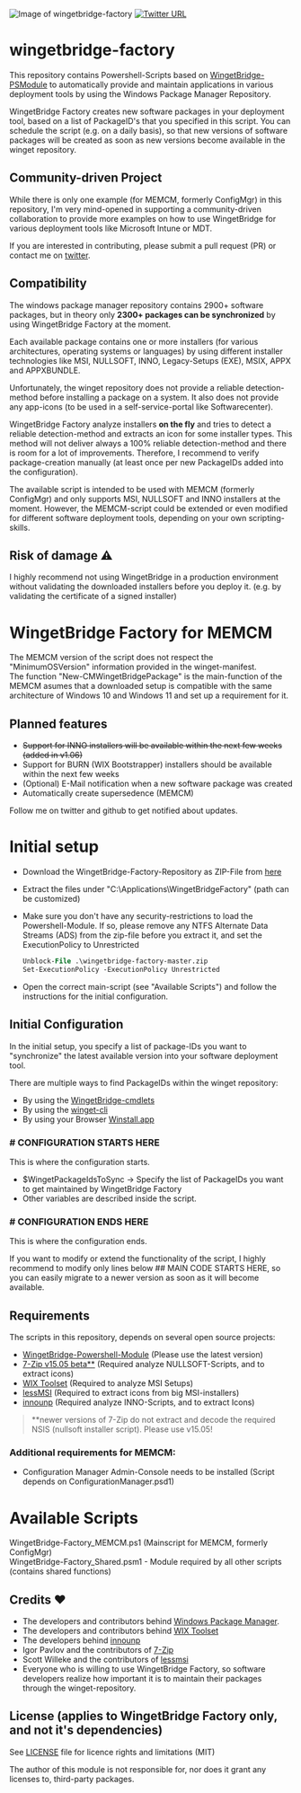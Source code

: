 ![Image of wingetbridge-factory](https://repository-images.githubusercontent.com/427951913/6f318b11-7464-414a-a4db-09a1958fc808)
[![Twitter URL](https://img.shields.io/twitter/url/https/twitter.com/PaulJezek.svg?style=social&label=Follow%20%40Paul%20Jezek%20%23wingetbridge)](https://twitter.com/PaulJezek)
# wingetbridge-factory

This repository contains Powershell-Scripts based on [WingetBridge-PSModule](https://github.com/endpointmanager/wingetbridge-powershell) to automatically provide and maintain applications in various deployment tools by using the Windows Package Manager Repository.  

WingetBridge Factory creates new software packages in your deployment tool, based on a list of PackageID's that you specified in this script. You can schedule the script (e.g. on a daily basis), so that new versions of software packages will be created as soon as new versions become available in the winget repository.

## Community-driven Project

While there is only one example (for MEMCM, formerly ConfigMgr) in this repository, I'm very mind-opened in supporting a community-driven collaboration to provide more examples on how to use WingetBridge for various deployment tools like Microsoft Intune or MDT.  

If you are interested in contributing, please submit a pull request (PR) or contact me on [twitter](https://twitter.com/PaulJezek).

## Compatibility

The windows package manager repository contains 2900+ software packages, but in theory only **2300+ packages can be synchronized** by using WingetBridge Factory at the moment.

Each available package contains one or more installers (for various architectures, operating systems or languages) by using different installer technologies like MSI, NULLSOFT, INNO, Legacy-Setups (EXE), MSIX, APPX and APPXBUNDLE.  

Unfortunately, the winget repository does not provide a reliable detection-method before installing a package on a system. It also does not provide any app-icons (to be used in a self-service-portal like Softwarecenter).

WingetBridge Factory analyze installers **on the fly** and tries to detect a reliable detection-method and extracts an icon for some installer types.
This method will not deliver always a 100% reliable detection-method and there is room for a lot of improvements. Therefore, I recommend to verify package-creation manually (at least once per new PackageIDs added into the configuration).  

The available script is intended to be used with MEMCM (formerly ConfigMgr) and only supports MSI, NULLSOFT and INNO installers at the moment. However, the MEMCM-script could be extended or even modified for different software deployment tools, depending on your own scripting-skills.

## Risk of damage :warning:

I highly recommend not using WingetBridge in a production environment without validating the downloaded installers before you deploy it. (e.g. by validating the certificate of a signed installer)

# WingetBridge Factory for MEMCM

The MEMCM version of the script does not respect the "MinimumOSVersion" information provided in the winget-manifest.  
The function "New-CMWingetBridgePackage" is the main-function of the MEMCM asumes that a downloaded setup is compatible with the same architecture of Windows 10 and Windows 11 and set up a requirement for it.

## Planned features

* <del>Support for INNO installers will be available within the next few weeks<del> (added in v1.06)
* Support for BURN (WIX Bootstrapper) installers should be available within the next few weeks
* (Optional) E-Mail notification when a new software package was created
* Automatically create supersedence (MEMCM)

Follow me on twitter and github to get notified about updates.

# Initial setup
* Download the WingetBridge-Factory-Repository as ZIP-File from [here](https://github.com/endpointmanager/wingetbridge-factory/archive/refs/heads/master.zip)
* Extract the files under "C:\Applications\WingetBridgeFactory" (path can be customized)
* Make sure you don't have any security-restrictions to load the Powershell-Module. If so, please remove any NTFS Alternate Data Streams (ADS) from the zip-file before you extract it, and set the ExecutionPolicy to Unrestricted

    ```ps
    Unblock-File .\wingetbridge-factory-master.zip  
    Set-ExecutionPolicy -ExecutionPolicy Unrestricted
    ```

* Open the correct main-script (see "Available Scripts") and follow the instructions for the initial configuration.
	
## Initial Configuration
In the initial setup, you specify a list of package-IDs you want to "synchronize" the latest available version into your software deployment tool.

There are multiple ways to find PackageIDs within the winget repository:
* By using the [WingetBridge-cmdlets](https://github.com/endpointmanager/wingetbridge-powershell)
* By using the [winget-cli](https://github.com/microsoft/winget-cli)
* By using your Browser [Winstall.app](https://winstall.app/)

### # CONFIGURATION STARTS HERE
This is where the configuration starts.

* $WingetPackageIdsToSync -> Specify the list of PackageIDs you want to get maintained by WingetBridge Factory
* Other variables are described inside the script.

### # CONFIGURATION ENDS HERE
This is where the configuration ends.  

If you want to modify or extend the functionality of the script, I highly recommend to modify only lines below ## MAIN CODE STARTS HERE, so you can easily migrate to a newer version as soon as it will become available.

## Requirements

The scripts in this repository, depends on several open source projects:

* [WingetBridge-Powershell-Module](https://github.com/endpointmanager/wingetbridge-powershell) (Please use the latest version)
* [7-Zip v15.05 beta**](https://sourceforge.net/projects/sevenzip/files/7-Zip/15.05/) (Required analyze NULLSOFT-Scripts, and to extract icons)
* [WIX Toolset](https://wixtoolset.org/) (Required to analyze MSI Setups)
* [lessMSI](https://lessmsi.activescott.com/) (Required to extract icons from big MSI-installers)
* [innounp](http://innounp.sourceforge.net/) (Required analyze INNO-Scripts, and to extract Icons)

> **newer versions of 7-Zip do not extract and decode the required NSIS (nullsoft installer script). Please use v15.05!

### Additional requirements for MEMCM:

* Configuration Manager Admin-Console needs to be installed (Script depends on ConfigurationManager.psd1)

# Available Scripts
WingetBridge-Factory_MEMCM.ps1 (Mainscript for MEMCM, formerly ConfigMgr)  
WingetBridge-Factory_Shared.psm1 - Module required by all other scripts (contains shared functions)

## Credits :heart:

* The developers and contributors behind [Windows Package Manager](https://docs.microsoft.com/en-us/windows/package-manager/).
* The developers and contributors behind [WIX Toolset](https://wixtoolset.org/)
* The developers behind [innounp](http://innounp.sourceforge.net)
* Igor Pavlov and the contributors of [7-Zip](https://www.7-zip.org/)
* Scott Willeke and the contributors of [lessmsi](https://lessmsi.activescott.com/)
* Everyone who is willing to use WingetBridge Factory, so software developers realize how important it is to maintain their packages through the winget-repository.

## License (applies to WingetBridge Factory only, and not it's dependencies)

See [LICENSE](LICENSE) file for licence rights and limitations (MIT)

The author of this module is not responsible for, nor does it grant any licenses to, third-party packages.